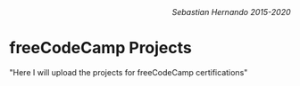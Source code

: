 <div align="right" style="text-align:right"><i>Sebastian Hernando
2015-2020</i></div>

# freeCodeCamp Projects

"Here I will upload the projects for freeCodeCamp certifications"